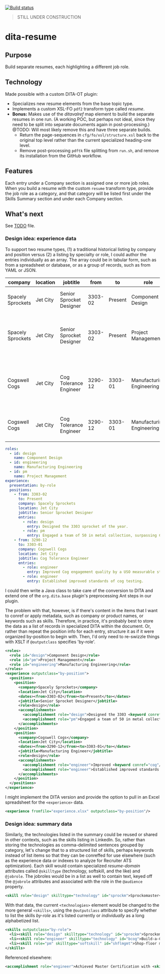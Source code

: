 [![Build status](https://github.com/arkadianriver/dita-resume/workflows/build/badge.svg)](https://github.com/arkadianriver/dita-resume/actions)

> STILL UNDER CONSTRUCTION

# dita-resume

## Purpose

Build separate resumes, each highlighting a different job role.

## Technology

Made possible with a custom DITA-OT plugin:

- Specializes new resume elements from the base topic type.
- Implements a custom XSL-FO `pdf2` transform type called _resume_.
- **Bonus:** Makes use of the _ditavalref_ map element to build
  the separate resumes in one run.
  (A working POC, but perhaps not ideal, since they need to be split
  into separate documents again in post-processing.)  
  @TODO:
  Will most likely remove this and have three separate builds.
  - Return the page-sequences in `cfg/fo/xsl/structure.xsl` 
    back to the original top level rather than the current specialized heading-one level.
  - Remove post-processing `pdftk` file splitting from
    `run.sh`, and remove its installation from the GitHub workflow.

## Features

Each entry under a Company section is assigned one or more job roles.
When you build a resume with the custom `resume` transform type,
provide the job role as a category,
and that category will be listed first under the Skills Summary section
and under each Company section.

## What's next

See [TODO](TODO) file.

### Design idea: experience data

To support two resume types, (1) a traditional historical listing
by company and position versus (2) a listing by specialty or role,
I could author the entries individually as an array.
The array could be in tabular form, such as from a spreadsheet
or database, or as a group of records, such as from YAML or JSON.

|company|location|jobtitle|from|to|role|entry|
|---|---|---|---|---|---|---|
|Spacely Sprockets|Jet City|Senior Sprocket Designer|3303-02|Present|Component Design|Designed the 3303 sprocket of the year.|
|Spacely Sprockets|Jet City|Senior Sprocket Designer|3303-02|Present|Project Management|Engaged a team of 50 in metal collection, surpassing Cogswell by 30%.|
|Cogswell Cogs|Jet City|Cog Tolerance Engineer|3290-12|3303-01|Manufacturing Engineering|Improved Cog engagement quality by a USO measurable standard of 0.3%|
|Cogswell Cogs|Jet City|Cog Tolerance Engineer|3290-12|3303-01|Manufacturing Engineering|Established improved standards of cog testing.|

```yaml
roles:
  - id: design
    name: Component Design
  - id: engineering
    name: Manufacturing Engineering
  - id: pm
    name: Project Management
experience:
  presentation: by-role
  positions:
    - from: 3303-02
      to: Present
      company: Spacely Sprockets
      location: Jet City
      jobtitle: Senior Sprocket Designer
      entries:
        - role: design
          entry: Designed the 3303 sprocket of the year.
        - role: pm
          entry: Engaged a team of 50 in metal collection, surpassing Cogswell by 30%.
    - from: 3290-12
      to: 3303-01
      company: Cogswell Cogs
      location: Jet City
      jobtitle: Cog Tolerance Engineer
      entries:
        - role: engineer
          entry: Improved Cog engagement quality by a USO measurable standard of 0.3%
        - role: engineer
          entry: Established improved standards of cog testing.
```

I could then write a Java class to take care of the conversion
to DITA and extend one of the `org.dita.base` plugin's
preprocessing Ant steps in our plugin.

The problem with that, however, is if there's content in the items that
I want to conref or apply metadata, such as company or product names,
or keywords such as skills.
Therefore, in practice, it's probably best to store the data as a list
of records in specialized DITA within the document.
Or, rather than repeat the position info for each entry,
structure it as if it were organized by-position to begin with.
Then, I'd only need to re-swizzle things with XSLT if `@outputclass`
specifies 'by-role'.

```xml
<roles>
  <role id="design">Component Design</role>
  <role id="pm">Project Management</role>
  <role id="engineering">Manufacturing Engineering</role>
</roles>
<experience outputclass="by-position">
  <positions>
    <position>
      <company>Spacely Sprockets</company>
      <location>Jet City</location>
      <dates><from>3303-02</from><to>Present</to></dates>
      <jobtitle>Senior Sprocket Designer</jobtitle>
      <role>design</role>
      <accomplishments>
        <accomplishment role="design">Designed the 3303 <keyword conref="sprocket"/> of the year.</accomplishment>
        <accomplishment role="pm">Engaged a team of 50 in metal collection, surpassing <keyword conref="cogsw"/> by 30%.</accomplishment>
      </accomplishments>
    </position>
    <position>
      <company>Cogswell Cogs</company>
      <location>Jet City</location>
      <dates><from>3290-12</from><to>3303-01</to></dates>
      <jobtitle>Manufacturing Engineer</jobtitle>
      <role>design</role>
      <accomplishments>
        <accomplishment role="engineer">Improved <keyword conref="cog"/> engagement quality by a USO measurable standard of 0.3%</accomplishment>
        <accomplishment role="engineer">Established improved standards of <keyword conref="cog"/> testing.</accomplishment>
      </accomplishments>
    </position>
  </positions>
</experience>
```

I might implement the DITA version and provide the option
to pull in an Excel spreadsheet for the `<experience>` data.

```xml
<experience fromfile="experience.xlsx" outputclass="by-position"/>
```


### Design idea: summary data

Similarly, the technologies listed in the summary could be reused
or shared in other contexts, such as the skills listing in LinkedIn.
So, rather than storing the technologies as comma-delimited sentences
grouped by category, let's change that to a structured list of skills,
perhaps keywords instead of list items so that they can be conreffed
for use elsewhere
(such as the experience data or indexes to analyze for Recruiter ATS optimization).
Each skill would contain specialized _resume-domain_ attributes called
`@skilltype` (technology, softskill, and the like) and `@jobrole`.
The jobroles would be in a list as well to contain text, keyed off the `@jobrole`
attributes and associated with the role in the `@audience` property.

```xml
<skill role="design" skilltype="technology" id="sprockm">Sprockomaster</skill>
```

With that data, the current `<technologies>` element would be changed
to the more general `<skills>`, using the `@outputclass` attribute to specify
whether to list the skills _by-role_ as it's listed currently or
_individually_ as a long alphabetized list.

```xml
<skills outputclass="by-role">
  <li><skill role="design" skilltype="technology" id="sprockm">Sprockomaster</skill></li>
  <li><skill role="engineer" skilltype="technology" id="bcog">Build-a-Cog 2.0</skill></li>
  <li><skill role="pm" skilltype="softskill" id="shflmgmt">Shop-floor management</skill></li>
</skills>
```

Referenced elsewhere:

```xml
<accomplishment role="engineer">Achieved Master Certification with <skill conref="bcog"/>.</accomplishment>
```
